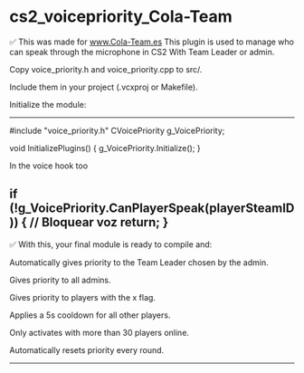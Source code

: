 # cs2_voicepriority_Cola-Team
✅ This was made for www.Cola-Team.es
This plugin is used to manage who can speak through the microphone in CS2 With Team Leader or admin.

Copy voice_priority.h and voice_priority.cpp to src/.

Include them in your project (.vcxproj or Makefile).

Initialize the module:

-----------------------------------------------------
#include "voice_priority.h"
CVoicePriority g_VoicePriority;

void InitializePlugins()
{
    g_VoicePriority.Initialize();
}

In the voice hook too

if (!g_VoicePriority.CanPlayerSpeak(playerSteamID))
{
    // Bloquear voz
    return;
}
-----------------------------------------------------

✅ With this, your final module is ready to compile and:

Automatically gives priority to the Team Leader chosen by the admin.

Gives priority to all admins.

Gives priority to players with the x flag.

Applies a 5s cooldown for all other players.

Only activates with more than 30 players online.

Automatically resets priority every round.

-----------------------------------------------------

